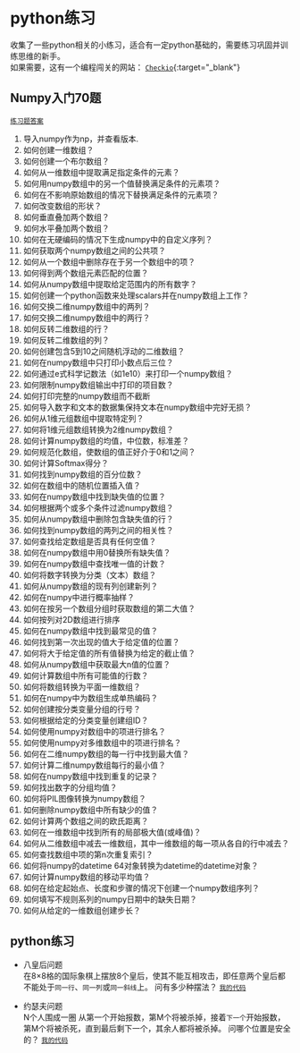 # python练习
收集了一些python相关的小练习，适合有一定python基础的，需要练习巩固并训练思维的新手。<br>
如果需要，这有一个编程闯关的网站：
[`Checkio`](https://py.checkio.org/){:target="_blank"}
## Numpy入门70题
[`练习题答案`](https://numpy.org.cn/article/advanced/numpy_exercises_for_data_analysis.html)
1. 导入numpy作为np，并查看版本.
2. 如何创建一维数组？
3. 如何创建一个布尔数组？
4. 如何从一维数组中提取满足指定条件的元素？
5. 如何用numpy数组中的另一个值替换满足条件的元素项？
6. 如何在不影响原始数组的情况下替换满足条件的元素项？
7. 如何改变数组的形状？
8. 如何垂直叠加两个数组？
9. 如何水平叠加两个数组？
10. 如何在无硬编码的情况下生成numpy中的自定义序列？
11. 如何获取两个numpy数组之间的公共项？
12. 如何从一个数组中删除存在于另一个数组中的项？
13. 如何得到两个数组元素匹配的位置？
14. 如何从numpy数组中提取给定范围内的所有数字？
15. 如何创建一个python函数来处理scalars并在numpy数组上工作？
16. 如何交换二维numpy数组中的两列？
17. 如何交换二维numpy数组中的两行？
18. 如何反转二维数组的行？
19. 如何反转二维数组的列？
20. 如何创建包含5到10之间随机浮动的二维数组？
21. 如何在numpy数组中只打印小数点后三位？
22. 如何通过e式科学记数法（如1e10）来打印一个numpy数组？
23. 如何限制numpy数组输出中打印的项目数？
24. 如何打印完整的numpy数组而不截断
25. 如何导入数字和文本的数据集保持文本在numpy数组中完好无损？
26. 如何从1维元组数组中提取特定列？
27. 如何将1维元组数组转换为2维numpy数组？
28. 如何计算numpy数组的均值，中位数，标准差？
29. 如何规范化数组，使数组的值正好介于0和1之间？
30. 如何计算Softmax得分？
31. 如何找到numpy数组的百分位数？
32. 如何在数组中的随机位置插入值？
33. 如何在numpy数组中找到缺失值的位置？
34. 如何根据两个或多个条件过滤numpy数组？
35. 如何从numpy数组中删除包含缺失值的行？
36. 如何找到numpy数组的两列之间的相关性？
37. 如何查找给定数组是否具有任何空值？
38. 如何在numpy数组中用0替换所有缺失值？
39. 如何在numpy数组中查找唯一值的计数？
40. 如何将数字转换为分类（文本）数组？
41. 如何从numpy数组的现有列创建新列？
42. 如何在numpy中进行概率抽样？
43. 如何在按另一个数组分组时获取数组的第二大值？
44. 如何按列对2D数组进行排序
45. 如何在numpy数组中找到最常见的值？
46. 如何找到第一次出现的值大于给定值的位置？
47. 如何将大于给定值的所有值替换为给定的截止值？
48. 如何从numpy数组中获取最大n值的位置？
49. 如何计算数组中所有可能值的行数？
50. 如何将数组转换为平面一维数组？
51. 如何在numpy中为数组生成单热编码？
52. 如何创建按分类变量分组的行号？
53. 如何根据给定的分类变量创建组ID？
54. 如何使用numpy对数组中的项进行排名？
55. 如何使用numpy对多维数组中的项进行排名？
56. 如何在二维numpy数组的每一行中找到最大值？
57. 如何计算二维numpy数组每行的最小值？
58. 如何在numpy数组中找到重复的记录？
59. 如何找出数字的分组均值？
60. 如何将PIL图像转换为numpy数组？
61. 如何删除numpy数组中所有缺少的值？
62. 如何计算两个数组之间的欧氏距离？
63. 如何在一维数组中找到所有的局部极大值(或峰值)？
64. 如何从二维数组中减去一维数组，其中一维数组的每一项从各自的行中减去？
65. 如何查找数组中项的第n次重复索引？
66. 如何将numpy的datetime 64对象转换为datetime的datetime对象？
67. 如何计算numpy数组的移动平均值？
68. 如何在给定起始点、长度和步骤的情况下创建一个numpy数组序列？
69. 如何填写不规则系列的numpy日期中的缺失日期？
70. 如何从给定的一维数组创建步长？

## python练习
* 八皇后问题<br>
在8×8格的国际象棋上摆放8个皇后，使其不能互相攻击，即任意两个皇后都不能处于`同一行`、`同一列`或`同一斜线`上。
问有多少种摆法？
[`我的代码`](https://github.com/HaoRu-YanHai/py-novice/blob/main/eight-queens.py)

* 约瑟夫问题<br>
N个人围成一圈
从第一个开始报数，第M个将被杀掉，接着`下一个`开始报数，第M个将被杀死，直到最后剩下一个，其余人都将被杀掉。
问哪个位置是安全的？
[`我的代码`](https://github.com/HaoRu-YanHai/py-novice/blob/main/Josephus.py)
